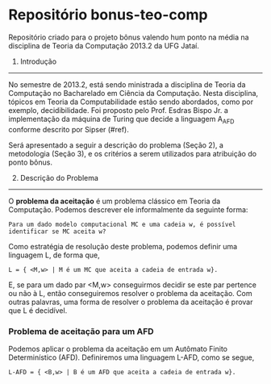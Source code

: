 Repositório bonus-teo-comp
==============

Repositório criado para o projeto bônus valendo hum ponto na média na disciplina de Teoria da Computação 2013.2 da UFG Jataí.

1. Introdução
-------------

No semestre de 2013.2, está sendo ministrada a disciplina de Teoria da Computação no Bacharelado em Ciência da Computação. Nesta disciplina, tópicos em Teoria da Computabilidade estão sendo abordados, como por exemplo, decidibilidade. Foi proposto pelo Prof. Esdras Bispo Jr. a implementação da máquina de Turing que decide a linguagem A<sub>AFD</sub> conforme descrito por Sipser (#ref).

Será apresentado a seguir a descrição do problema (Seção 2), a metodologia (Seção 3), e os critérios a serem utilizados para atribuição do ponto bônus.

2. Descrição do Problema
-------------------------

O **problema da aceitação** é um problema clássico em Teoria da Computação. Podemos descrever ele informalmente da seguinte forma: 

    Para um dado modelo computacional MC e uma cadeia w, é possível identificar se MC aceita w?
    
Como estratégia de resolução deste problema, podemos definir uma linguagem L, de forma que, 

    L = { <M,w> | M é um MC que aceita a cadeia de entrada w}.
    
E, se para um dado par \<M,w\> conseguirmos decidir se este par pertence ou não à L, então conseguiremos resolver o problema da aceitação. Com outras palavras, uma forma de resolver o problema da aceitação é provar que L é decidível.

### Problema de aceitação para um AFD ######

Podemos aplicar o problema da aceitação em um Autômato Finito Determinístico (AFD). Definiremos uma linguagem L-AFD, como se segue,

    L-AFD = { <B,w> | B é um AFD que aceita a cadeia de entrada w}.
  



